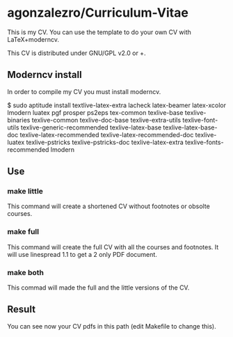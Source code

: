 agonzalezro/Curriculum-Vitae
============================
This is my CV. You can use the template to do your own CV with LaTeX+moderncv.

This CV is distributed under GNU/GPL v2.0 or +.


Moderncv install
----------------
In order to compile my CV you must install moderncv.

$ sudo aptitude install textlive-latex-extra lacheck latex-beamer latex-xcolor lmodern luatex pgf prosper ps2eps tex-common texlive-base texlive-binaries texlive-common texlive-doc-base texlive-extra-utils texlive-font-utils texlive-generic-recommended texlive-latex-base texlive-latex-base-doc texlive-latex-recommended texlive-latex-recommended-doc texlive-luatex texlive-pstricks texlive-pstricks-doc texlive-latex-extra texlive-fonts-recommended lmodern

Use
---
### make little

This command will create a shortened CV without footnotes or obsolte courses.

### make full

This command will create the full CV with all the courses and footnotes. It will use linespread 1.1 to get a 2 only PDF document.

### make both

This commad will made the full and the little versions of the CV.

Result
------
You can see now your CV pdfs in this path (edit Makefile to change this).
